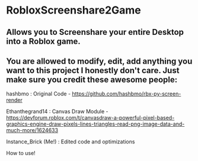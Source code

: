 # RobloxScreenshare2Game
Allows you to Screenshare your entire Desktop into a Roblox game.
-
You are allowed to modify, edit, add anything you want to this project I honestly don't care. Just make sure you credit these awesome people:
-
hashbmo : Original Code - https://github.com/hashbmo/rbx-py-screen-render

Ethanthegrand14 : Canvas Draw Module - https://devforum.roblox.com/t/canvasdraw-a-powerful-pixel-based-graphics-engine-draw-pixels-lines-triangles-read-png-image-data-and-much-more/1624633

Instance_Brick (Me!) : Edited code and optimizations

How to use!

